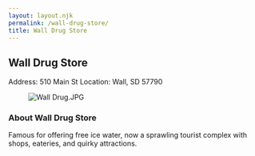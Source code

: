 ```yaml
---
layout: layout.njk
permalink: /wall-drug-store/
title: Wall Drug Store
---
```


<article class="attraction-detail container">
  <h2>Wall Drug Store</h2>
  <div class="attraction-meta">
    <span class="address">Address: 510 Main St</span>
    <span class="location">Location: Wall, SD 57790</span>
  </div>
  <figure class="attraction-image">
    <img src="https://upload.wikimedia.org/wikipedia/commons/4/4d/Wall_Drug.JPG?v=1743956077374" alt="Wall Drug.JPG" loading="lazy">
  </figure>
  <div class="attraction-description">
    <h3>About Wall Drug Store</h3>
    <p>Famous for offering free ice water, now a sprawling tourist complex with shops, eateries, and quirky attractions.</p>
  </div>
  
</article>